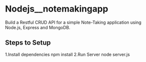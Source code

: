 # Nodejs__notemakingapp

Build a Restful CRUD API for a simple Note-Taking application using Node.js, Express and MongoDB.

<h2>Steps to Setup</h2>
1.Install dependencies
npm install
2.Run Server
node server.js
